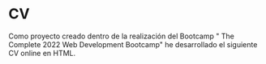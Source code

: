 # CV
Como proyecto creado dentro de la realización del Bootcamp " The Complete 2022 Web Development Bootcamp" he desarrollado el siguiente CV online en HTML.  
